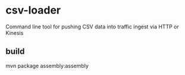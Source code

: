 # csv-loader
Command line tool for pushing CSV data into traffic ingest via HTTP or Kinesis

## build

mvn package assembly:assembly
